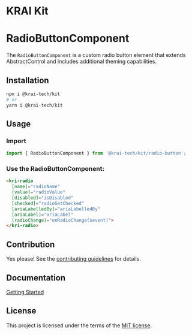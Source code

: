 # KRAI Kit
# RadioButtonComponent

The `RadioButtonComponent` is a custom radio button element that extends AbstractControl and includes additional theming capabilities.

## Installation

```bash
npm i @krai-tech/kit
# or
yarn i @krai-tech/kit
```

## Usage

### Import

```ts
import { RadioButtonComponent } from '@krai-tech/kit/radio-button';
```

### Use the RadioButtonComponent:

```html
<kri-radio
  [name]="radioName"
  [value]="radioValue"
  [disabled]="isDisabled"
  [checked]="radioSetChecked"
  [ariaLabelledBy]="ariaLabelledBy"
  [ariaLabel]="ariaLabel"
  (radioChange)="onRadioChange($event)">
</kri-radio>
```

## Contribution

Yes please! See the
[contributing guidelines](https://krai-kit.dev/en/docs/contribution)
for details.

## Documentation

[Getting Started](https://krai-kit.dev/en/docs/getting-started)

## License

This project is licensed under the terms of the
[MIT license](https://github.com/krai-tech/krai-kit/blob/master/LICENSE).

